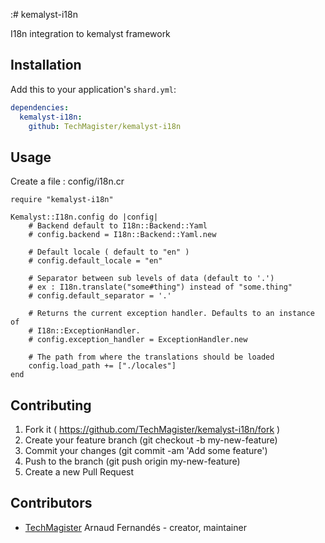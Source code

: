:# kemalyst-i18n

I18n integration to kemalyst framework

## Installation

Add this to your application's `shard.yml`:

```yaml
dependencies:
  kemalyst-i18n:
    github: TechMagister/kemalyst-i18n
```

## Usage

Create a file : config/i18n.cr
```crystal
require "kemalyst-i18n"

Kemalyst::I18n.config do |config|
	# Backend default to I18n::Backend::Yaml
	# config.backend = I18n::Backend::Yaml.new
	
	# Default locale ( default to "en" )
	# config.default_locale = "en"
	
	# Separator between sub levels of data (default to '.')
	# ex : I18n.translate("some#thing") instead of "some.thing" 
	# config.default_separator = '.'
	
	# Returns the current exception handler. Defaults to an instance of
    # I18n::ExceptionHandler.
    # config.exception_handler = ExceptionHandler.new
	
	# The path from where the translations should be loaded
	config.load_path += ["./locales"]
end

```

## Contributing

1. Fork it ( https://github.com/TechMagister/kemalyst-i18n/fork )
2. Create your feature branch (git checkout -b my-new-feature)
3. Commit your changes (git commit -am 'Add some feature')
4. Push to the branch (git push origin my-new-feature)
5. Create a new Pull Request

## Contributors

- [TechMagister](https://github.com/TechMagister) Arnaud Fernandés - creator, maintainer
